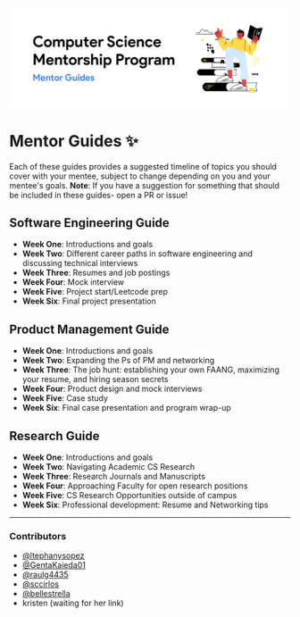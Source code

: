 ![Mentor Guides Banner](https://github.com/dsc-utrgv/cs-mentorship-program/blob/main/assets/mentorguides.png)

# Mentor Guides ✨
Each of these guides provides a suggested timeline of topics you should cover with your mentee, subject to change depending on you and your mentee's goals. 
**Note**: If you have a suggestion for something that should be included in these guides- open a PR or issue! 

## Software Engineering Guide 
-  **Week One**: Introductions and goals
-  **Week Two**: Different career paths in software engineering and discussing technical interviews
-  **Week Three**: Resumes and job postings
-  **Week Four**: Mock interview
-  **Week Five**: Project start/Leetcode prep
-  **Week Six**: Final project presentation

## Product Management Guide
-  **Week One**: Introductions and goals
-  **Week Two**: Expanding the Ps of PM and networking
-  **Week Three**: The job hunt: establishing your own FAANG, maximizing your resume, and hiring season secrets
-  **Week Four**: Product design and mock interviews
-  **Week Five**: Case study
-  **Week Six**: Final case presentation and program wrap-up

## Research Guide
-  **Week One**: Introductions and goals
-  **Week Two**: Navigating Academic CS Research
-  **Week Three**: Research Journals and Manuscripts
-  **Week Four**: Approaching Faculty for open research positions
-  **Week Five**: CS Research Opportunities outside of campus
-  **Week Six**: Professional development: Resume and Networking tips 

<hr>

### Contributors
- [@ltephanysopez](https://github.com/ltephanysopez)
- [@GentaKaieda01](https://github.com/GentaKaieda01)
- [@raulg4435](https://github.com/raulg4435)
- [@sccirlos](https://github.com/sccirlos)
- [@bellestrella](https://github.com/bellestrella)
- kristen (waiting for her link)
